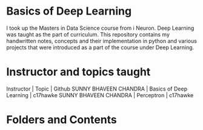 # Basics of Deep Learning
I took up the Masters in Data Science course from i Neuron. Deep Learning was taught as the part of curriculum. This repository contains my handwritten notes, concepts and their implementation in python and various projects that were introduced as a part of the course under Deep Learning. 

# Instructor and topics taught 
Instructor | Topic | Github
SUNNY BHAVEEN CHANDRA | Basics of Deep Learning | c17hawke
SUNNY BHAVEEN CHANDRA | Perceptron | c17hawke

# Folders and Contents 





